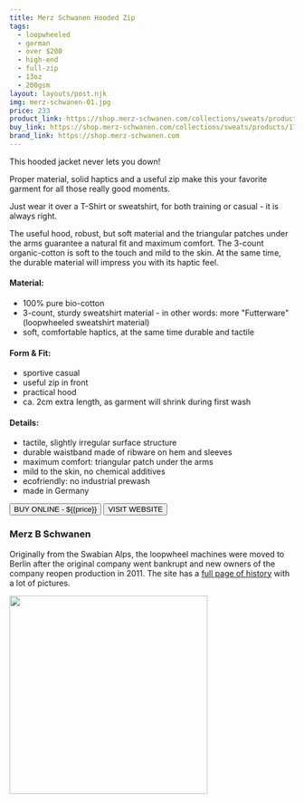 ```yaml
---
title: Merz Schwanen Hooded Zip
tags:
  - loopwheeled
  - german
  - over $200
  - high-end 
  - full-zip
  - 13oz
  - 200gsm
layout: layouts/post.njk
img: merz-schwanen-01.jpg
price: 233
product_link: https://shop.merz-schwanen.com/collections/sweats/products/17694636?variant=19949925767
buy_link: https://shop.merz-schwanen.com/collections/sweats/products/17694636?variant=19949925767 
brand_link: https://shop.merz-schwanen.com
---
```

<div class="col col-sm-8">

<p>This hooded jacket never lets you down!

Proper material, solid haptics and a useful zip make this your favorite garment for all those really good moments.

Just wear it over a T-Shirt or sweatshirt, for both training or casual - it is always right.

The useful hood, robust, but soft material and the triangular patches under the arms guarantee a natural fit and maximum comfort. The 3-count organic-cotton is soft to the touch and mild to the skin. At the same time, the durable material will impress you with its haptic feel.</p>

#### Material:
* 100% pure bio-cotton
* 3-count, sturdy sweatshirt material - in other words: more "Futterware" (loopwheeled sweatshirt material)
* soft, comfortable haptics, at the same time durable and tactile
#### Form & Fit:
* sportive casual
* useful zip in front
* practical hood
* ca. 2cm extra length, as garment will shrink during first wash
#### Details:
* tactile, slightly irregular surface structure
* durable waistband made of ribware on hem and sleeves
* maximum comfort: triangular patch under the arms
* mild to the skin, no chemical additives
* ecofriendly: no industrial prewash
* made in Germany     
<p>
    <a href='{{buy_link}}'><button class="button-primary-outlined button-round">BUY ONLINE - ${{price}}</button></a>
    <a href='{{brand_link}}'><button class="button-primary-outlined button-round">VISIT WEBSITE</button></a>
</p>

### Merz B Schwanen
<p>Originally from the Swabian Alps, the loopwheel machines were moved to Berlin after the original company went bankrupt and new owners of the company reopen production in 2011. The site has a <a href="https://merzbschwanen.com/en_US/history">full page of history</a> with a lot of pictures.</p>

</div>

<div class="col col-sm-4 float-right">
        <img src='/img/{{img}}' height='350' class="float-left">
</div>